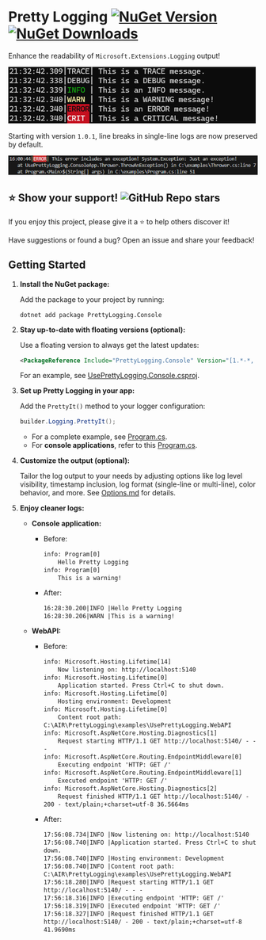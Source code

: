 # Pretty Logging [![NuGet Version](https://img.shields.io/nuget/vpre/PrettyLogging.Console?style=flat) ![NuGet Downloads](https://img.shields.io/nuget/dt/PrettyLogging.Console) ](https://www.nuget.org/packages/PrettyLogging.Console) 


Enhance the readability of `Microsoft.Extensions.Logging` output!

![Logging output example](https://raw.githubusercontent.com/xiaomi7732/PrettyLogging/main/docs/images/logging.png)

Starting with version `1.0.1`, line breaks in single-line logs are now preserved by default.

![Line break example](https://raw.githubusercontent.com/xiaomi7732/PrettyLogging/main/docs/images/line-breaker-message.png)

## ⭐ Show your support! ![GitHub Repo stars](https://img.shields.io/github/stars/xiaomi7732/PrettyLogging?style=plastic)

If you enjoy this project, please give it a ⭐️ to help others discover it!

Have suggestions or found a bug? Open an issue and share your feedback!

## Getting Started

1. **Install the NuGet package:**

    Add the package to your project by running:

    ```shell
    dotnet add package PrettyLogging.Console
    ```

1. **Stay up-to-date with floating versions (optional):**

    Use a floating version to always get the latest updates:

    ```xml
    <PackageReference Include="PrettyLogging.Console" Version="[1.*-*, 2.0)" />
    ```

    For an example, see [UsePrettyLogging.Console.csproj](https://github.com/xiaomi7732/PrettyLogging/blob/main/examples/UsePrettyLogging.Console/UsePrettyLogging.Console.csproj#L5).

1. **Set up Pretty Logging in your app:**

    Add the `PrettyIt()` method to your logger configuration:

    ```csharp
    builder.Logging.PrettyIt();
    ```

    - For a complete example, see [Program.cs](./examples/UsePrettyLogging.WebAPI/Program.cs).
    - For **console applications**, refer to this [Program.cs](examples/UsePrettyLogging.Console/Program.cs).

1. **Customize the output (optional):**

    Tailor the log output to your needs by adjusting options like log level visibility, timestamp inclusion, log format (single-line or multi-line), color behavior, and more. See [Options.md](docs/Options.md) for details.

1. **Enjoy cleaner logs:**

    - **Console application:**
        - Before:

            ```log
            info: Program[0]
                Hello Pretty Logging
            info: Program[0]
                This is a warning!
            ```

        - After:

            ```log
            16:28:30.200|INFO |Hello Pretty Logging
            16:28:30.206|WARN |This is a warning!
            ```

    - **WebAPI:**
        - Before:

            ```log
            info: Microsoft.Hosting.Lifetime[14]
                Now listening on: http://localhost:5140
            info: Microsoft.Hosting.Lifetime[0]
                Application started. Press Ctrl+C to shut down.
            info: Microsoft.Hosting.Lifetime[0]
                Hosting environment: Development
            info: Microsoft.Hosting.Lifetime[0]
                Content root path: C:\AIR\PrettyLogging\examples\UsePrettyLogging.WebAPI
            info: Microsoft.AspNetCore.Hosting.Diagnostics[1]
                Request starting HTTP/1.1 GET http://localhost:5140/ - - -
            info: Microsoft.AspNetCore.Routing.EndpointMiddleware[0]
                Executing endpoint 'HTTP: GET /'
            info: Microsoft.AspNetCore.Routing.EndpointMiddleware[1]
                Executed endpoint 'HTTP: GET /'
            info: Microsoft.AspNetCore.Hosting.Diagnostics[2]
                Request finished HTTP/1.1 GET http://localhost:5140/ - 200 - text/plain;+charset=utf-8 36.5664ms
            ```

        - After:

            ```log
            17:56:08.734|INFO |Now listening on: http://localhost:5140
            17:56:08.740|INFO |Application started. Press Ctrl+C to shut down.
            17:56:08.740|INFO |Hosting environment: Development
            17:56:08.740|INFO |Content root path: C:\AIR\PrettyLogging\examples\UsePrettyLogging.WebAPI
            17:56:18.280|INFO |Request starting HTTP/1.1 GET http://localhost:5140/ - - -
            17:56:18.316|INFO |Executing endpoint 'HTTP: GET /'
            17:56:18.319|INFO |Executed endpoint 'HTTP: GET /'
            17:56:18.327|INFO |Request finished HTTP/1.1 GET http://localhost:5140/ - 200 - text/plain;+charset=utf-8 41.9690ms
            ```

